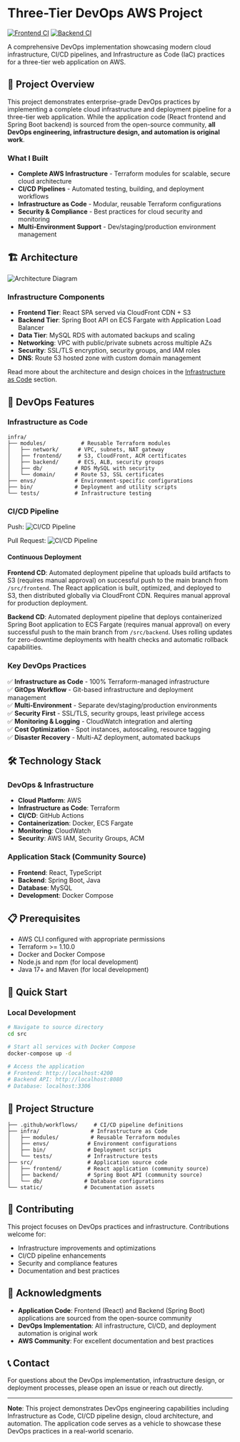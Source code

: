 # Three-Tier DevOps AWS Project
[![Frontend CI](https://github.com/HasanAshab/three-tier-devops-aws/actions/workflows/frontend-ci.yaml/badge.svg)](https://github.com/HasanAshab/three-tier-devops-aws/actions/workflows/frontend-ci.yaml)
[![Backend CI](https://github.com/HasanAshab/three-tier-devops-aws/actions/workflows/backend-ci.yaml/badge.svg)](https://github.com/HasanAshab/three-tier-devops-aws/actions/workflows/backend-ci.yaml)

A comprehensive DevOps implementation showcasing modern cloud infrastructure, CI/CD pipelines, and Infrastructure as Code (IaC) practices for a three-tier web application on AWS.

## 🎯 Project Overview

This project demonstrates enterprise-grade DevOps practices by implementing a complete cloud infrastructure and deployment pipeline for a three-tier web application. While the application code (React frontend and Spring Boot backend) is sourced from the open-source community, **all DevOps engineering, infrastructure design, and automation is original work**.

### What I Built

- **Complete AWS Infrastructure** - Terraform modules for scalable, secure cloud architecture
- **CI/CD Pipelines** - Automated testing, building, and deployment workflows
- **Infrastructure as Code** - Modular, reusable Terraform configurations
- **Security & Compliance** - Best practices for cloud security and monitoring
- **Multi-Environment Support** - Dev/staging/production environment management

## 🏗️ Architecture

![Architecture Diagram](infra/static/images/architecture.png)

### Infrastructure Components

- **Frontend Tier**: React SPA served via CloudFront CDN + S3
- **Backend Tier**: Spring Boot API on ECS Fargate with Application Load Balancer
- **Data Tier**: MySQL RDS with automated backups and scaling
- **Networking**: VPC with public/private subnets across multiple AZs
- **Security**: SSL/TLS encryption, security groups, and IAM roles
- **DNS**: Route 53 hosted zone with custom domain management

Read more about the architecture and design choices in the [Infrastructure as Code](infra/README.md) section.

## 🚀 DevOps Features

### Infrastructure as Code
```
infra/
├── modules/           # Reusable Terraform modules
│   ├── network/      # VPC, subnets, NAT gateway
│   ├── frontend/     # S3, CloudFront, ACM certificates
│   ├── backend/      # ECS, ALB, security groups
│   ├── db/          # RDS MySQL with security
│   └── domain/      # Route 53, SSL certificates
├── envs/            # Environment-specific configurations
├── bin/             # Deployment and utility scripts
└── tests/           # Infrastructure testing
```

### CI/CD Pipeline
Push:
![CI/CD Pipeline](static/images/cicd/push.png)

Pull Request:
![CI/CD Pipeline](static/images/cicd/pr.png)

#### Continuous Deployment

**Frontend CD**: Automated deployment pipeline that uploads build artifacts to S3 (requires manual approval) on successful push to the main branch from `/src/frontend`. The React application is built, optimized, and deployed to S3, then distributed globally via CloudFront CDN. Requires manual approval for production deployment.

**Backend CD**: Automated deployment pipeline that deploys containerized Spring Boot application to ECS Fargate (requires manual approval) on every successful push to the main branch from `/src/backend`. Uses rolling updates for zero-downtime deployments with health checks and automatic rollback capabilities.


### Key DevOps Practices

✅ **Infrastructure as Code** - 100% Terraform-managed infrastructure  
✅ **GitOps Workflow** - Git-based infrastructure and deployment management  
✅ **Multi-Environment** - Separate dev/staging/production environments  
✅ **Security First** - SSL/TLS, security groups, least privilege access  
✅ **Monitoring & Logging** - CloudWatch integration and alerting  
✅ **Cost Optimization** - Spot instances, autoscaling, resource tagging  
✅ **Disaster Recovery** - Multi-AZ deployment, automated backups  

## 🛠️ Technology Stack

### DevOps & Infrastructure
- **Cloud Platform**: AWS
- **Infrastructure as Code**: Terraform
- **CI/CD**: GitHub Actions
- **Containerization**: Docker, ECS Fargate
- **Monitoring**: CloudWatch
- **Security**: AWS IAM, Security Groups, ACM

### Application Stack (Community Source)
- **Frontend**: React, TypeScript
- **Backend**: Spring Boot, Java
- **Database**: MySQL
- **Development**: Docker Compose

## 📋 Prerequisites

- AWS CLI configured with appropriate permissions
- Terraform >= 1.10.0
- Docker and Docker Compose
- Node.js and npm (for local development)
- Java 17+ and Maven (for local development)

## 🚀 Quick Start

### Local Development

```bash
# Navigate to source directory
cd src

# Start all services with Docker Compose
docker-compose up -d

# Access the application
# Frontend: http://localhost:4200
# Backend API: http://localhost:8080
# Database: localhost:3306
```

## 📁 Project Structure

```
├── .github/workflows/     # CI/CD pipeline definitions
├── infra/                # Infrastructure as Code
│   ├── modules/          # Reusable Terraform modules
│   ├── envs/            # Environment configurations
│   ├── bin/             # Deployment scripts
│   └── tests/           # Infrastructure tests
├── src/                 # Application source code
│   ├── frontend/        # React application (community source)
│   ├── backend/         # Spring Boot API (community source)
│   └── db/             # Database configurations
└── static/             # Documentation assets
```

## 🤝 Contributing

This project focuses on DevOps practices and infrastructure. Contributions welcome for:

- Infrastructure improvements and optimizations
- CI/CD pipeline enhancements
- Security and compliance features
- Documentation and best practices


## 🙏 Acknowledgments

- **Application Code**: Frontend (React) and Backend (Spring Boot) applications are sourced from the open-source community
- **DevOps Implementation**: All infrastructure, CI/CD, and deployment automation is original work
- **AWS Community**: For excellent documentation and best practices

## 📞 Contact

For questions about the DevOps implementation, infrastructure design, or deployment processes, please open an issue or reach out directly.

---

**Note**: This project demonstrates DevOps engineering capabilities including Infrastructure as Code, CI/CD pipeline design, cloud architecture, and automation. The application code serves as a vehicle to showcase these DevOps practices in a real-world scenario.